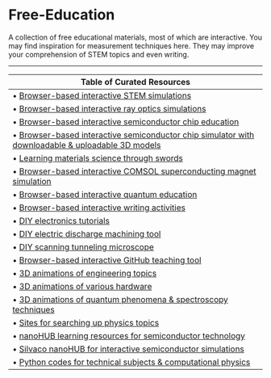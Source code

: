 # Free-Education



A collection of free educational materials, most of which are interactive. You may find inspiration for measurement techniques here. They may improve your comprehension of STEM topics and even writing.
_____________________________________________________________________________________________________________________________________________________________________________

| Table of Curated Resources |
|---------------------|
| • [Browser-based interactive STEM simulations](https://phet.colorado.edu/en/simulations/browse) |
| • [Browser-based interactive ray optics simulations](https://phydemo.app/ray-optics) |
| • [Browser-based interactive semiconductor chip education](https://tinytapeout.com/siliwiz/introduction) |
| • [Browser-based interactive semiconductor chip simulator with downloadable & uploadable 3D models](https://siliwiz.pages.dev) |
| • [Learning materials science through swords](https://www.tf.uni-kiel.de/matwis/amat/iss/index.html) |
| • [Browser-based interactive COMSOL superconducting magnet simulation](https://aurora.epfl.ch/app-lib) |
| • [Browser-based interactive quantum education](https://www.st-andrews.ac.uk/physics/quvis/) | • 
| • [Browser-based interactive writing activities](https://www.quill.org) |
| • [DIY electronics tutorials](https://www.instructables.com/member/GreatScottLab/instructables) |
| • [DIY electric discharge machining tool](https://www.printables.com/@RackRoboticsO_631255/models) |
| • [DIY scanning tunneling microscope](https://hackaday.io/project/4986-scanning-tunneling-microscope) |
| • [Browser-based interactive GitHub teaching tool](https://learngitbranching.js.org) |
| • [3D animations of engineering topics](https://www.youtube.com/@Lesics/playlists) |
| • [3D animations of various hardware](https://www.youtube.com/@BranchEducation/playlists) |
| • [3D animations of quantum phenomena & spectroscopy techniques](https://toutestquantique.fr/en) |
| • [Sites for searching up physics topics](https://physurls.com) |
| • [nanoHUB learning resources for semiconductor technology](https://nanohub.org/groups/semiconductoreducation) |
| • [Silvaco nanoHUB for interactive semiconductor simulations](https://nanohub.org/resources/silvacotcad) |
| • [Python codes for technical subjects & computational physics](https://github.com/FOSSEE/Python-Textbook-Companions) |
